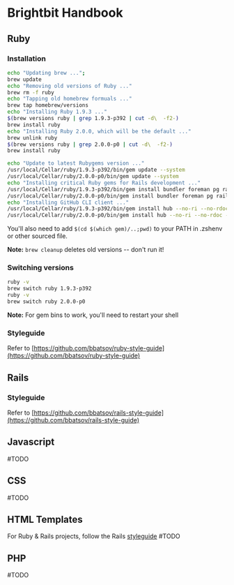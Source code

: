 Brightbit Handbook
======================

Ruby
----

### Installation

```bash
echo "Updating brew ..."; 
brew update
echo "Removing old versions of Ruby ..."
brew rm -f ruby
echo "Tapping old homebrew formuals ..."
brew tap homebrew/versions
echo "Installing Ruby 1.9.3 ..."
$(brew versions ruby | grep 1.9.3-p392 | cut -d\  -f2-)
brew install ruby
echo "Installing Ruby 2.0.0, which will be the default ..."
brew unlink ruby
$(brew versions ruby | grep 2.0.0-p0 | cut -d\  -f2-)
brew install ruby

echo "Update to latest Rubygems version ..."
/usr/local/Cellar/ruby/1.9.3-p392/bin/gem update --system
/usr/local/Cellar/ruby/2.0.0-p0/bin/gem update --system
echo "Installing critical Ruby gems for Rails development ..."
/usr/local/Cellar/ruby/1.9.3-p392/bin/gem install bundler foreman pg rails --no-ri --no-rdoc -f
/usr/local/Cellar/ruby/2.0.0-p0/bin/gem install bundler foreman pg rails --no-ri --no-rdoc -f
echo "Installing GitHub CLI client ..."
/usr/local/Cellar/ruby/1.9.3-p392/bin/gem install hub --no-ri --no-rdoc -f
/usr/local/Cellar/ruby/2.0.0-p0/bin/gem install hub --no-ri --no-rdoc -f
```

You'll also need to add `$(cd $(which gem)/..;pwd)` to your PATH in .zshenv or other sourced file.

**Note:** `brew cleanup` deletes old versions -- don't run it!

### Switching versions

```bash
ruby -v
brew switch ruby 1.9.3-p392
ruby -v
brew switch ruby 2.0.0-p0
```

**Note:** For gem bins to work, you'll need to restart your shell

### Styleguide

Refer to [https://github.com/bbatsov/ruby-style-guide](https://github.com/bbatsov/ruby-style-guide)

Rails
-----

### Styleguide

Refer to [https://github.com/bbatsov/rails-style-guide](https://github.com/bbatsov/rails-style-guide)

Javascript
----------

#TODO

CSS
---

#TODO

HTML Templates
--------------

For Ruby & Rails projects, follow the Rails [styleguide](https://github.com/bbatsov/rails-style-guide)
#TODO

PHP
---

#TODO
